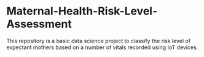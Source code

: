 # Maternal-Health-Risk-Level-Assessment
This repository is a basic data science project to classify the risk level of expectant mothers based on a number of vitals recorded using IoT devices.
